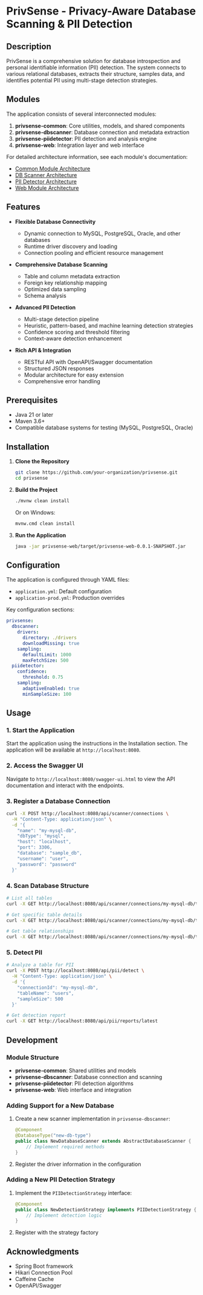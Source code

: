 # PrivSense - Privacy-Aware Database Scanning & PII Detection

## Description

PrivSense is a comprehensive solution for database introspection and personal identifiable information (PII) detection. The system connects to various relational databases, extracts their structure, samples data, and identifies potential PII using multi-stage detection strategies.

## Modules

The application consists of several interconnected modules:

1. **privsense-common**: Core utilities, models, and shared components
2. **privsense-dbscanner**: Database connection and metadata extraction
3. **privsense-piidetector**: PII detection and analysis engine
4. **privsense-web**: Integration layer and web interface

For detailed architecture information, see each module's documentation:
- [Common Module Architecture](privsense-common/docs/ARCHITECTURE.md)
- [DB Scanner Architecture](privsense-dbscanner/docs/ARCHITECTURE.md)
- [PII Detector Architecture](privsense-piidetector/docs/ARCHITECTURE.md)
- [Web Module Architecture](privsense-web/docs/ARCHITECTURE.md)

## Features

- **Flexible Database Connectivity**
  - Dynamic connection to MySQL, PostgreSQL, Oracle, and other databases
  - Runtime driver discovery and loading
  - Connection pooling and efficient resource management

- **Comprehensive Database Scanning**
  - Table and column metadata extraction
  - Foreign key relationship mapping
  - Optimized data sampling
  - Schema analysis

- **Advanced PII Detection**
  - Multi-stage detection pipeline
  - Heuristic, pattern-based, and machine learning detection strategies
  - Confidence scoring and threshold filtering
  - Context-aware detection enhancement

- **Rich API & Integration**
  - RESTful API with OpenAPI/Swagger documentation
  - Structured JSON responses
  - Modular architecture for easy extension
  - Comprehensive error handling

## Prerequisites

- Java 21 or later
- Maven 3.6+
- Compatible database systems for testing (MySQL, PostgreSQL, Oracle)

## Installation

1. **Clone the Repository**
   ```bash
   git clone https://github.com/your-organization/privsense.git
   cd privsense
   ```

2. **Build the Project**
   ```bash
   ./mvnw clean install
   ```
   Or on Windows:
   ```cmd
   mvnw.cmd clean install
   ```

3. **Run the Application**
   ```bash
   java -jar privsense-web/target/privsense-web-0.0.1-SNAPSHOT.jar
   ```

## Configuration

The application is configured through YAML files:

- `application.yml`: Default configuration
- `application-prod.yml`: Production overrides

Key configuration sections:

```yaml
privsense:
  dbscanner:
    drivers:
      directory: ./drivers
      downloadMissing: true
    sampling:
      defaultLimit: 1000
      maxFetchSize: 500
  piidetector:
    confidence:
      threshold: 0.75
    sampling:
      adaptiveEnabled: true
      minSampleSize: 100
```

## Usage

### 1. Start the Application

Start the application using the instructions in the Installation section. The application will be available at `http://localhost:8080`.

### 2. Access the Swagger UI

Navigate to `http://localhost:8080/swagger-ui.html` to view the API documentation and interact with the endpoints.

### 3. Register a Database Connection

```bash
curl -X POST http://localhost:8080/api/scanner/connections \
  -H "Content-Type: application/json" \
  -d '{
    "name": "my-mysql-db",
    "dbType": "mysql",
    "host": "localhost",
    "port": 3306,
    "database": "sample_db",
    "username": "user",
    "password": "password"
  }'
```

### 4. Scan Database Structure

```bash
# List all tables
curl -X GET http://localhost:8080/api/scanner/connections/my-mysql-db/tables

# Get specific table details
curl -X GET http://localhost:8080/api/scanner/connections/my-mysql-db/tables/users

# Get table relationships
curl -X GET http://localhost:8080/api/scanner/connections/my-mysql-db/tables/users/relationships
```

### 5. Detect PII

```bash
# Analyze a table for PII
curl -X POST http://localhost:8080/api/pii/detect \
  -H "Content-Type: application/json" \
  -d '{
    "connectionId": "my-mysql-db",
    "tableName": "users",
    "sampleSize": 500
  }'

# Get detection report
curl -X GET http://localhost:8080/api/pii/reports/latest
```

## Development

### Module Structure

- **privsense-common**: Shared utilities and models
- **privsense-dbscanner**: Database connection and scanning
- **privsense-piidetector**: PII detection algorithms
- **privsense-web**: Web interface and integration

### Adding Support for a New Database

1. Create a new scanner implementation in `privsense-dbscanner`:
   ```java
   @Component
   @DatabaseType("new-db-type")
   public class NewDatabaseScanner extends AbstractDatabaseScanner {
       // Implement required methods
   }
   ```

2. Register the driver information in the configuration

### Adding a New PII Detection Strategy

1. Implement the `PIIDetectionStrategy` interface:
   ```java
   @Component
   public class NewDetectionStrategy implements PIIDetectionStrategy {
       // Implement detection logic
   }
   ```

2. Register with the strategy factory



## Acknowledgments

- Spring Boot framework
- Hikari Connection Pool
- Caffeine Cache
- OpenAPI/Swagger